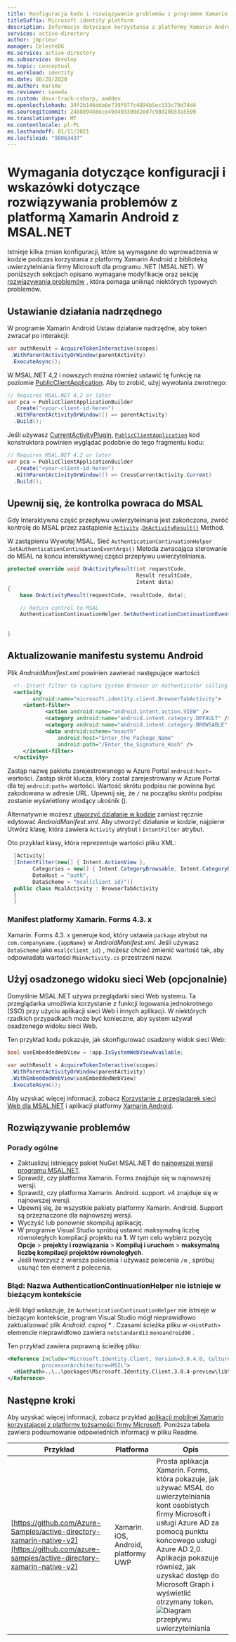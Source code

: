```yaml
---
title: Konfiguracja kodu i rozwiązywanie problemów z programem Xamarin Android (MSAL.NET) | Azure
titleSuffix: Microsoft identity platform
description: Informacje dotyczące korzystania z platformy Xamarin Android z biblioteką uwierzytelniania firmy Microsoft dla programu .NET (MSAL.NET).
services: active-directory
author: jmprieur
manager: CelesteDG
ms.service: active-directory
ms.subservice: develop
ms.topic: conceptual
ms.workload: identity
ms.date: 08/28/2020
ms.author: marsma
ms.reviewer: saeeda
ms.custom: devx-track-csharp, aaddev
ms.openlocfilehash: 34f2b146dda6e739f977c4894b5ec333c79d74d4
ms.sourcegitcommit: 2488894b8ece49d493399d2ed7c98d29b53a5599
ms.translationtype: MT
ms.contentlocale: pl-PL
ms.lasthandoff: 01/11/2021
ms.locfileid: "98063437"
---
```

# <a name="configuration-requirements-and-troubleshooting-tips-for-xamarin-android-with-msalnet"></a>Wymagania dotyczące konfiguracji i wskazówki dotyczące rozwiązywania problemów z platformą Xamarin Android z MSAL.NET

Istnieje kilka zmian konfiguracji, które są wymagane do wprowadzenia w kodzie podczas korzystania z platformy Xamarin Android z biblioteką uwierzytelniania firmy Microsoft dla programu .NET (MSAL.NET). W poniższych sekcjach opisano wymagane modyfikacje oraz sekcję [rozwiązywania problemów](#troubleshooting) , która pomaga uniknąć niektórych typowych problemów.

## <a name="set-the-parent-activity"></a>Ustawianie działania nadrzędnego

W programie Xamarin Android Ustaw działanie nadrzędne, aby token zwracał po interakcji:

```csharp
var authResult = AcquireTokenInteractive(scopes)
 .WithParentActivityOrWindow(parentActivity)
 .ExecuteAsync();
```

W MSAL.NET 4,2 i nowszych można również ustawić tę funkcję na poziomie [PublicClientApplication][PublicClientApplication]. Aby to zrobić, użyj wywołania zwrotnego:

```csharp
// Requires MSAL.NET 4.2 or later
var pca = PublicClientApplicationBuilder
  .Create("<your-client-id-here>")
  .WithParentActivityOrWindow(() => parentActivity)
  .Build();
```

Jeśli używasz [CurrentActivityPlugin](https://github.com/jamesmontemagno/CurrentActivityPlugin), [`PublicClientApplication`][PublicClientApplication] kod konstruktora powinien wyglądać podobnie do tego fragmentu kodu:

```csharp
// Requires MSAL.NET 4.2 or later
var pca = PublicClientApplicationBuilder
  .Create("<your-client-id-here>")
  .WithParentActivityOrWindow(() => CrossCurrentActivity.Current)
  .Build();
```

## <a name="ensure-that-control-returns-to-msal"></a>Upewnij się, że kontrolka powraca do MSAL

Gdy Interaktywna część przepływu uwierzytelniania jest zakończona, zwróć kontrolę do MSAL przez zastąpienie [`Activity`][Activity] .[`OnActivityResult()`][OnActivityResult] Method.

W zastąpieniu Wywołaj MSAL. Sieć `AuthenticationContinuationHelper` .`SetAuthenticationContinuationEventArgs()` Metoda zwracająca sterowanie do MSAL na końcu interaktywnej części przepływu uwierzytelniania.

```csharp
protected override void OnActivityResult(int requestCode,
                                         Result resultCode,
                                         Intent data)
{
    base.OnActivityResult(requestCode, resultCode, data);

    // Return control to MSAL
    AuthenticationContinuationHelper.SetAuthenticationContinuationEventArgs(requestCode,
                                                                            resultCode,
                                                                            data);
}
```

## <a name="update-the-android-manifest"></a>Aktualizowanie manifestu systemu Android

Plik *AndroidManifest.xml* powinien zawierać następujące wartości:

```XML
  <!--Intent filter to capture System Browser or Authenticator calling back to our app after sign-in-->
  <activity
        android:name="microsoft.identity.client.BrowserTabActivity">
     <intent-filter>
            <action android:name="android.intent.action.VIEW" />
            <category android:name="android.intent.category.DEFAULT" />
            <category android:name="android.intent.category.BROWSABLE" />
            <data android:scheme="msauth"
                android:host="Enter_the_Package_Name"
                android:path="/Enter_the_Signature_Hash" />
     </intent-filter>
  </activity>
```

Zastąp nazwę pakietu zarejestrowanego w Azure Portal `android:host=` wartości. Zastąp skrót klucza, który został zarejestrowany w Azure Portal dla tej `android:path=` wartości. Wartość skrótu podpisu *nie* powinna być zakodowana w adresie URL. Upewnij się, że `/` na początku skrótu podpisu zostanie wyświetlony wiodący ukośnik ().

Alternatywnie możesz [utworzyć działanie w kodzie](/xamarin/android/platform/android-manifest#the-basics) zamiast ręcznie edytować *AndroidManifest.xml*. Aby utworzyć działanie w kodzie, najpierw Utwórz klasę, która zawiera `Activity` atrybut i `IntentFilter` atrybut.

Oto przykład klasy, która reprezentuje wartości pliku XML:

```csharp
  [Activity]
  [IntentFilter(new[] { Intent.ActionView },
        Categories = new[] { Intent.CategoryBrowsable, Intent.CategoryDefault },
        DataHost = "auth",
        DataScheme = "msal{client_id}")]
  public class MsalActivity : BrowserTabActivity
  {
  }
```

### <a name="xamarinforms-43x-manifest"></a>Manifest platformy Xamarin. Forms 4.3. x

Xamarin. Forms 4.3. x generuje kod, który ustawia `package` atrybut na `com.companyname.{appName}` w *AndroidManifest.xml*. Jeśli używasz `DataScheme` jako `msal{client_id}` , możesz chcieć zmienić wartość tak, aby odpowiadała wartości `MainActivity.cs` przestrzeni nazw.

## <a name="use-the-embedded-web-view-optional"></a>Użyj osadzonego widoku sieci Web (opcjonalnie)

Domyślnie MSAL.NET używa przeglądarki sieci Web systemu. Ta przeglądarka umożliwia korzystanie z funkcji logowania jednokrotnego (SSO) przy użyciu aplikacji sieci Web i innych aplikacji. W niektórych rzadkich przypadkach może być konieczne, aby system używał osadzonego widoku sieci Web.

Ten przykład kodu pokazuje, jak skonfigurować osadzony widok sieci Web:

```csharp
bool useEmbeddedWebView = !app.IsSystemWebViewAvailable;

var authResult = AcquireTokenInteractive(scopes)
 .WithParentActivityOrWindow(parentActivity)
 .WithEmbeddedWebView(useEmbeddedWebView)
 .ExecuteAsync();
```

Aby uzyskać więcej informacji, zobacz [Korzystanie z przeglądarek sieci Web dla MSAL.NET](msal-net-web-browsers.md) i aplikacji platformy [Xamarin Android](msal-net-system-browser-android-considerations.md).

## <a name="troubleshooting"></a>Rozwiązywanie problemów

### <a name="general-tips"></a>Porady ogólne

- Zaktualizuj istniejący pakiet NuGet MSAL.NET do [najnowszej wersji programu MSAL.NET](https://www.nuget.org/packages/Microsoft.Identity.Client/).
- Sprawdź, czy platforma Xamarin. Forms znajduje się w najnowszej wersji.
- Sprawdź, czy platforma Xamarin. Android. support. v4 znajduje się w najnowszej wersji.
- Upewnij się, że wszystkie pakiety platformy Xamarin. Android. Support są przeznaczone dla najnowszej wersji.
- Wyczyść lub ponownie skompiluj aplikację.
- W programie Visual Studio spróbuj ustawić maksymalną liczbę równoległych kompilacji projektu na **1**. W tym celu wybierz pozycję **Opcje**  >  **projekty i rozwiązania**  >  **Kompiluj i uruchom**  >  **maksymalną liczbę kompilacji projektów równoległych**.
- Jeśli tworzysz z wiersza polecenia i używasz polecenia `/m` , spróbuj usunąć ten element z polecenia.

### <a name="error-the-name-authenticationcontinuationhelper-doesnt-exist-in-the-current-context"></a>Błąd: Nazwa AuthenticationContinuationHelper nie istnieje w bieżącym kontekście

Jeśli błąd wskazuje, że `AuthenticationContinuationHelper` nie istnieje w bieżącym kontekście, program Visual Studio mógł nieprawidłowo zaktualizować plik *Android. csproj \** . Czasami ścieżka pliku w `<HintPath>` elemencie nieprawidłowo zawiera `netstandard13` `monoandroid90` .

Ten przykład zawiera poprawną ścieżkę pliku:

```xml
<Reference Include="Microsoft.Identity.Client, Version=3.0.4.0, Culture=neutral, PublicKeyToken=0a613f4dd989e8ae,
           processorArchitecture=MSIL">
  <HintPath>..\..\packages\Microsoft.Identity.Client.3.0.4-preview\lib\monoandroid90\Microsoft.Identity.Client.dll</HintPath>
</Reference>
```

## <a name="next-steps"></a>Następne kroki

Aby uzyskać więcej informacji, zobacz przykład [aplikacji mobilnej Xamarin korzystającej z platformy tożsamości firmy Microsoft](https://github.com/azure-samples/active-directory-xamarin-native-v2#android-specific-considerations). Poniższa tabela zawiera podsumowanie odpowiednich informacji w pliku Readme.

| Przykład | Platforma | Opis |
| ------ | -------- | ----------- |
|[https://github.com/Azure-Samples/active-directory-xamarin-native-v2](https://github.com/azure-samples/active-directory-xamarin-native-v2) | Xamarin. iOS, Android, platformy UWP | Prosta aplikacja Xamarin. Forms, która pokazuje, jak używać MSAL do uwierzytelniania kont osobistych firmy Microsoft i usługi Azure AD za pomocą punktu końcowego usługi Azure AD 2,0. Aplikacja pokazuje również, jak uzyskać dostęp do Microsoft Graph i wyświetlić otrzymany token. <br>![Diagram przepływu uwierzytelniania](media/msal-net-xamarin-android-considerations/topology.png) |

<!-- REF LINKS -->
[PublicClientApplication]: /dotnet/api/microsoft.identity.client.publicclientapplication
[OnActivityResult]: /dotnet/api/android.app.activity.onactivityresult
[Activity]: /dotnet/api/android.app.activity
